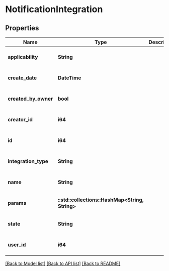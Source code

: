 # NotificationIntegration

## Properties

| Name                 | Type                                            | Description | Notes                        |
| -------------------- | ----------------------------------------------- | ----------- | ---------------------------- |
| **applicability**    | **String**                                      |             | [optional] [default to null] |
| **create_date**      | **DateTime<Utc>**                               |             | [optional] [default to null] |
| **created_by_owner** | **bool**                                        |             | [optional] [default to null] |
| **creator_id**       | **i64**                                         |             | [optional] [default to null] |
| **id**               | **i64**                                         |             | [optional] [default to null] |
| **integration_type** | **String**                                      |             | [optional] [default to null] |
| **name**             | **String**                                      |             | [optional] [default to null] |
| **params**           | **::std::collections::HashMap<String, String>** |             | [optional] [default to null] |
| **state**            | **String**                                      |             | [optional] [default to null] |
| **user_id**          | **i64**                                         |             | [optional] [default to null] |

[[Back to Model list]](../README.md#documentation-for-models) [[Back to API list]](../README.md#documentation-for-api-endpoints) [[Back to README]](../README.md)
